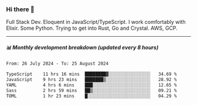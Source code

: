 ### Hi there 👋

Full Stack Dev. Eloquent in JavaScript/TypeScript. I work comfortably with Elixir. Some Python. Trying to get into Rust, Go and Crystal. AWS, GCP.

***

##### 📊 Monthly development breakdown (updated every 8 hours)

<!--START_SECTION:waka-->

```txt
From: 26 July 2024 - To: 25 August 2024

TypeScript    11 hrs 16 mins  ████████▓░░░░░░░░░░░░░░░░   34.69 %
JavaScript    9 hrs 23 mins   ███████▒░░░░░░░░░░░░░░░░░   28.92 %
YAML          4 hrs 6 mins    ███░░░░░░░░░░░░░░░░░░░░░░   12.65 %
Sass          2 hrs 59 mins   ██▒░░░░░░░░░░░░░░░░░░░░░░   09.21 %
TOML          1 hr 23 mins    █░░░░░░░░░░░░░░░░░░░░░░░░   04.29 %
```

<!--END_SECTION:waka-->
